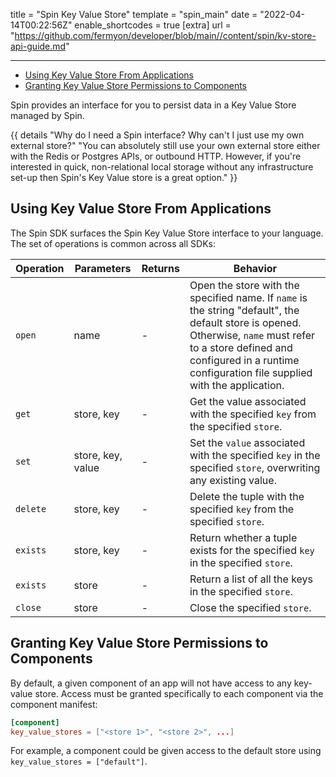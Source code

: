 title = "Spin Key Value Store"
template = "spin_main"
date = "2022-04-14T00:22:56Z"
enable_shortcodes = true
[extra]
url = "https://github.com/fermyon/developer/blob/main//content/spin/kv-store-api-guide.md"

---
- [Using Key Value Store From Applications](#using-key-value-store-from-applications)
- [Granting Key Value Store Permissions to Components](#granting-key-value-store-permissions-to-components)

Spin provides an interface for you to persist data in a Key Value Store managed by Spin.

{{ details "Why do I need a Spin interface? Why can't I just use my own external store?" "You can absolutely still use your own external store either with the Redis or Postgres APIs, or outbound HTTP. However, if you're interested in quick, non-relational local storage without any infrastructure set-up then Spin's Key Value store is a great option." }}

## Using Key Value Store From Applications

The Spin SDK surfaces the Spin Key Value Store interface to your language. The set of operations is common across all SDKs:

| Operation  | Parameters | Returns | Behavior |
|------------|------------|---------|----------|
| `open`  | name | -  | Open the store with the specified name. If `name` is the string "default", the default store is opened. Otherwise, `name` must refer to a store defined and configured in a runtime configuration file supplied with the application.|
| `get` | store, key | - | Get the value associated with the specified `key` from the specified `store`. |
| `set` | store, key, value | - | Set the `value` associated with the specified `key` in the specified `store`, overwriting any existing value. |
| `delete` | store, key | - | Delete the tuple with the specified `key` from the specified `store`. |
| `exists` | store, key | - | Return whether a tuple exists for the specified `key` in the specified `store`.|
| `exists` | store | - | Return a list of all the keys in the specified `store`. |
| `close` | store | - | Close the specified `store`. |

## Granting Key Value Store Permissions to Components

By default, a given component of an app will not have access to any key-value store. Access must be granted specifically to each component via the component manifest:

```toml
[component]
key_value_stores = ["<store 1>", "<store 2>", ...]
```

For example, a component could be given access to the default store using `key_value_stores = ["default"]`.